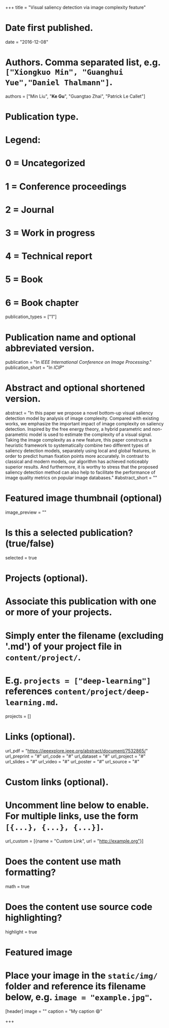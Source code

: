 +++
title = "Visual saliency detection via image complexity feature"

# Date first published.
date = "2016-12-08"

# Authors. Comma separated list, e.g. `["Xiongkuo Min", "Guanghui Yue","Daniel Thalmann"]`.
authors = ["Min Liu", "**Ke Gu**", "Guangtao Zhai", "Patrick Le Callet"]
# Publication type.
# Legend:
# 0 = Uncategorized
# 1 = Conference proceedings
# 2 = Journal
# 3 = Work in progress
# 4 = Technical report
# 5 = Book
# 6 = Book chapter
publication_types = ["1"]

# Publication name and optional abbreviated version.
publication = "In *IEEE International Conference on Image Processing*."
publication_short = "In *ICIP*"

# Abstract and optional shortened version.
abstract = "In this paper we propose a novel bottom-up visual saliency detection model by analysis of image complexity. Compared with existing works, we emphasize the important impact of image complexity on saliency detection. Inspired by the free energy theory, a hybrid parametric and non-parametric model is used to estimate the complexity of a visual signal. Taking the image complexity as a new feature, this paper constructs a heuristic framework to systematically combine two different types of saliency detection models, separately using local and global features, in order to predict human fixation points more accurately. In contrast to classical and modern models, our algorithm has achieved noticeably superior results. And furthermore, it is worthy to stress that the proposed saliency detection method can also help to facilitate the performance of image quality metrics on popular image databases."
#abstract_short = ""

# Featured image thumbnail (optional)
image_preview = ""

# Is this a selected publication? (true/false)
selected = true

# Projects (optional).
#   Associate this publication with one or more of your projects.
#   Simply enter the filename (excluding '.md') of your project file in `content/project/`.
#   E.g. `projects = ["deep-learning"]` references `content/project/deep-learning.md`.
projects = []

# Links (optional).
url_pdf = "https://ieeexplore.ieee.org/abstract/document/7532865/"
url_preprint = "#"
url_code = "#"
url_dataset = "#"
url_project = "#"
url_slides = "#"
url_video = "#"
url_poster = "#"
url_source = "#"

# Custom links (optional).
#   Uncomment line below to enable. For multiple links, use the form `[{...}, {...}, {...}]`.
 url_custom = [{name = "Custom Link", url = "http://example.org"}]

# Does the content use math formatting?
math = true

# Does the content use source code highlighting?
highlight = true

# Featured image
# Place your image in the `static/img/` folder and reference its filename below, e.g. `image = "example.jpg"`.
[header]
image = ""
caption = "My caption 😄"

+++

